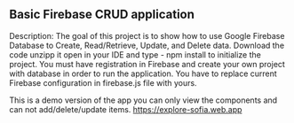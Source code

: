 ## Basic Firebase CRUD application

Description:
The goal of this project is to show how to use Google Firebase Database to Create, Read/Retrieve, Update, and Delete data.
Download the code unzipp it open in your IDE and type - npm install to initialize the project. You must have registration in Firebase and create your own project with database in order to run the application. You have to replace current Firebase configuration in firebase.js file with yours.

This is a demo version of the app you can only view the components and can not add/delete/update items.
https://explore-sofia.web.app

